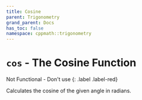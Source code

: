 ```yaml
---
title: Cosine
parent: Trigonometry
grand_parent: Docs
has_toc: false
namespace: cppmath::trigonometry
---
```


# `cos` - The Cosine Function

Not Functional - Don't use
{: .label .label-red}

Calculates the cosine of the given angle in radians.